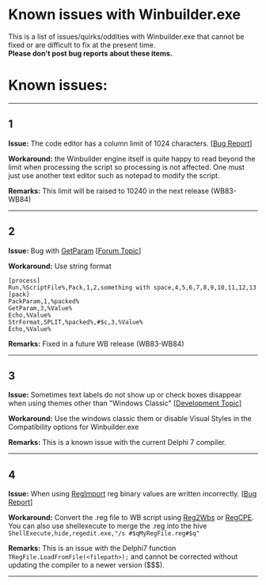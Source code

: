 # Known issues with Winbuilder.exe #
This is a list of issues/quirks/oddities with Winbuilder.exe that cannot be fixed or are difficult to fix at the present time. <br />**Please don't post bug reports about these items.**


# Known issues: #


---

## 1 ##

**Issue:** The code editor has a column limit of 1024 characters. [[Bug Report](http://reboot.pro/15569/page__pid__138997#entry138997)]


**Workaround:** the Winbuilder engine itself is quite happy to read beyond the limit when processing the script so processing is not affected. One must just use another text editor such as notepad to modify the script.


**Remarks:** This limit will be raised to 10240 in the next release (WB83-WB84)


---

## 2 ##

**Issue:** Bug with [GetParam](getparam.md) [[Forum Topic](http://reboot.pro/15223/page__view__findpost__p__135483)]

**Workaround:** Use string format
```
[process]
Run,%ScriptFile%,Pack,1,2,something with space,4,5,6,7,8,9,10,11,12,13
[pack]
PackParam,1,%packed%
GetParam,3,%Value%
Echo,%Value%
StrFormat,SPLIT,%packed%,#$c,3,%Value%
Echo,%Value%
```

**Remarks:** Fixed in a future WB release (WB83-WB84)

---

## 3 ##

**Issue:** Sometimes text labels do not show up or check boxes disappear when using themes other than "Windows Classic" [[Development Topic](http://reboot.pro/14856/page__hl__%2Bdisable+%2Bvisual+%2Bthemes__fromsearch__1)]

**Workaround:** Use the windows classic them or disable Visual Styles in the Compatibility options for Winbuilder.exe

**Remarks:** This is a known issue with the current Delphi 7 compiler.

---

## 4 ##

**Issue:** When using [RegImport](regimport.md) reg binary values are written incorrectly. [[Bug Report](http://reboot.pro/15828/page__pid__141850#entry141850)]

**Workaround:** Convert the .reg file to WB script using [Reg2Wbs](http://reboot.pro/files/file/48-reg2wbs/) or [RegCPE](http://theoven.org/index.php?topic=106.0). You can also use shellexecute to merge the .reg into the hive `ShellExecute,hide,regedit.exe,"/s #$qMyRegFile.reg#$q"`

**Remarks:** This is an issue with the Delphi7 function
`TRegFile.LoadFromFile(<filepath>);` and cannot be corrected without updating the compiler to a newer version ($$$).

---
